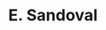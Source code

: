 ---
layout: page
title: E. Sandoval 
description: HMC '26, CS/Math. Summer + Spring '24
img: assets/img/photo_1.png
importance: 2
category: alumni
related_publications: false
---